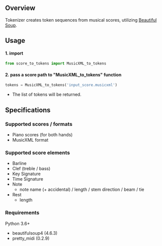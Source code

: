 ## Overview

Tokenizer creates token sequences from musical scores, utilizing [Beautiful Soup](https://www.crummy.com/software/BeautifulSoup/).

## Usage

#### 1. import

```python
from score_to_tokens import MusicXML_to_tokens
```

#### 2. pass a score path to "MusicXML_to_tokens" function

```Python
tokens = MusicXML_to_tokens('input_score.musicxml')
```

- The list of tokens will be returned.

## Specifications

### Supported scores / formats

- Piano scores (for both hands)
- MusicXML format

### Supported score elements

- Barline
- Clef (treble / bass)
- Key Signature
- Time Signature
- Note
  - note name (+ accidental) / length / stem direction / beam / tie  
- Rest
  - length

### Requirements

Python 3.6+

- beautifulsoup4 (4.6.3)
- pretty_midi (0.2.9)

